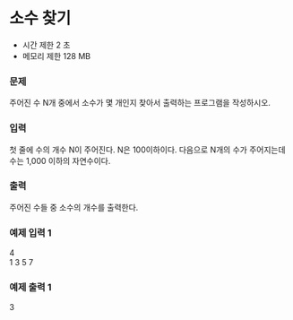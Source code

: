 # 소수 찾기
- 시간 제한	2 초
- 메모리 제한	128 MB
### 문제
주어진 수 N개 중에서 소수가 몇 개인지 찾아서 출력하는 프로그램을 작성하시오.

### 입력
첫 줄에 수의 개수 N이 주어진다. N은 100이하이다. 다음으로 N개의 수가 주어지는데 수는 1,000 이하의 자연수이다.

### 출력
주어진 수들 중 소수의 개수를 출력한다.

### 예제 입력 1 
4  
1 3 5 7  
### 예제 출력 1 
3
